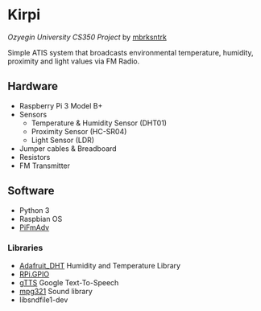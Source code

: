 # Kirpi
_Ozyegin University CS350 Project_ by [mbrksntrk](https://www.github.com/mbrksntrk)

Simple ATIS system that broadcasts environmental temperature, humidity, proximity and light values via FM Radio. 

## Hardware
- Raspberry Pi 3 Model B+
- Sensors
    - Temperature & Humidity Sensor (DHT01)
    - Proximity Sensor (HC-SR04)
    - Light Sensor (LDR)
- Jumper cables & Breadboard
- Resistors 
- FM Transmitter

## Software
- Python 3 
- Raspbian OS
- [PiFmAdv](https://github.com/miegl/PiFmAdv)

### Libraries
- [Adafruit_DHT](https://github.com/adafruit/Adafruit_Python_DHT)  Humidity and Temperature Library
- [RPi.GPIO](https://pypi.org/project/RPi.GPIO/) 
- [gTTS](https://pypi.org/project/gTTS/) Google Text-To-Speech 
- [mpg321](http://mpg321.sourceforge.net/) Sound library
- libsndfile1-dev
